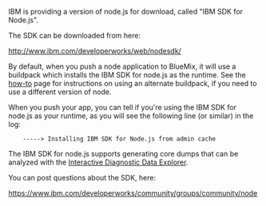 <!-- Licensed under the Apache License. See footer for details. -->

IBM is providing a version of node.js for download, called
"IBM SDK for Node.js".

The SDK can be downloaded from here:

<http://www.ibm.com/developerworks/web/nodesdk/>

By default, when you push a node application to BlueMix, it will use a buildpack
which installs the IBM SDK for node.js as the runtime.  See the
[how-to](/how-to) page for instructions on using an alternate buildpack, if you
need to use a different version of node.

When you push your app, you can tell if you're using the IBM SDK for node.js
as your runtime, as you will see the following line (or similar) in the log:

		-----> Installing IBM SDK for Node.js from admin cache

The IBM SDK for node.js supports generating core dumps that can be
analyzed with the
[Interactive Diagnostic Data Explorer](https://www.ibm.com/developerworks/community/groups/service/html/communityview?communityUuid=5efb4378-ebba-47da-8c0f-8841d669d0cc).

You can post questions about the SDK, here:

<https://www.ibm.com/developerworks/community/groups/community/node>

<!--
#===============================================================================
# Copyright IBM Corp. 2014
#
# Licensed under the Apache License, Version 2.0 (the "License");
# you may not use this file except in compliance with the License.
# You may obtain a copy of the License at
#
#    http://www.apache.org/licenses/LICENSE-2.0
#
# Unless required by applicable law or agreed to in writing, software
# distributed under the License is distributed on an "AS IS" BASIS,
# WITHOUT WARRANTIES OR CONDITIONS OF ANY KIND, either express or implied.
# See the License for the specific language governing permissions and
# limitations under the License.
#===============================================================================
-->
